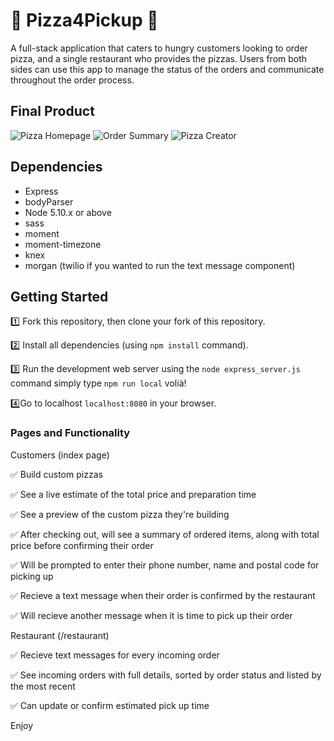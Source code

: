 # 🍕 Pizza4Pickup 🍕

A full-stack application that caters to hungry customers looking to order pizza, and a single restaurant who provides the pizzas. Users from both sides can use this app to manage the status of the orders and communicate throughout the order process.


## Final Product

![Pizza Homepage](https://github.com/wang790222/pizzaForPickup/blob/master/public/pizza_homepage.gif)
![Order Summary](https://github.com/wang790222/pizzaForPickup/blob/master/public/Screenshots_Pizza4Pickup/Screen%20Shot%202019-02-04%20at%204.38.03%20PM.png?raw=true)
![Pizza Creator](https://github.com/wang790222/pizzaForPickup/blob/master/public/pizza_visual_creator.gif)

## Dependencies

- Express
- bodyParser
- Node 5.10.x or above
- sass
- moment
- moment-timezone
- knex
- morgan
(twilio if you wanted to run the text message component)

## Getting Started

1️⃣ Fork this repository, then clone your fork of this repository.

2️⃣ Install all dependencies (using `npm install` command).

3️⃣ Run the development web server using the `node express_server.js` command simply type `npm run local` volià!

4️⃣Go to localhost `localhost:8080` in your browser.


### Pages and Functionality

Customers (index page)

✅ Build custom pizzas

✅ See a live estimate of the total price and preparation time

✅ See a preview of the custom pizza they're building

✅ After checking out, will see a summary of ordered items, along with total price before confirming their order

✅ Will be prompted to enter their phone number, name and postal code for picking up

✅ Recieve a text message when their order is confirmed by the restaurant

✅ Will recieve another message when it is time to pick up their order


Restaurant (/restaurant)

✅ Recieve text messages for every incoming order

✅ See incoming orders with full details, sorted by order status and listed by the most recent

✅ Can update or confirm estimated pick up time

Enjoy




















